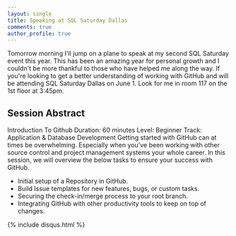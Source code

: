 ```yaml
---
layout: single
title: Speaking at SQL Saturday Dallas
comments: true
author_profile: true
---
```


Tomorrow morning I'll jump on a plane to speak at my second SQL Saturday event this year.  This has been an amazing year for personal growth and I couldn't be more thankful to those who have helped me along the way.  If you're looking to get a better understanding of working with GitHub and will be attending SQL Saturday Dallas on June 1.  Look for me in room 117 on the 1st floor at 3:45pm.  

## Session Abstract
Introduction To Github
Duration: 60 minutes
Level: Beginner
Track: Application & Database Development
Getting started with GitHub can at times be overwhelming.  Especially when you've been working with other source control and project management systems your whole career.  In this session, we will overview the below tasks to ensure your success with GitHub.
* Initial setup of a Repository in GitHub.
* Build Issue templates for new features, bugs, or custom tasks.
* Securing the check-in/merge process to your root branch.
* Integrating GitHub with other productivity tools to keep on top of changes.

{% include disqus.html %}